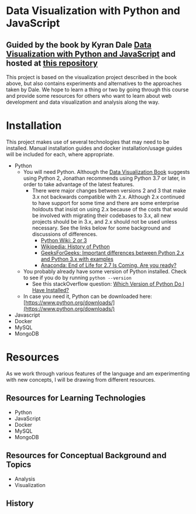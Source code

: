 # Data Visualization with Python and JavaScript
## Guided by the book by Kyran Dale [Data Visualization with Python and JavaScript](https://www.amazon.com/Data-Visualization-Python-JavaScript-Transform/dp/1491920513) and hosted at [this repository](https://github.com/Kyrand/dataviz-with-python-and-js)

This project is based on the visualization project described in the book above, but also contains experiments and alternatives to the approaches taken by Dale. We hope to learn a thing or two by going through this course and provide some resources for others who want to learn about web development and data visualization and analysis along the way.

# Installation
This project makes use of several technologies that may need to be installed. Manual installation guides and docker installation/usage guides will be included for each, where appropriate.
- Python
    - You will need Python. Although the [Data Visualization Book](https://www.amazon.com/Data-Visualization-Python-JavaScript-Transform/dp/1491920513) suggests using Python 2, Jonathan recommends using Python 3.7 or later, in order to take advantage of the latest features.
        - There were major changes between versions 2 and 3 that make 3.x not backwards compatible with 2.x. Although 2.x continued to have support for some time and there are some enterprise holdouts that insist on using 2.x because of the costs that would be involved with migrating their codebases to 3.x, all new projects should be in 3.x, and 2.x should not be used unless necessary. See the links below for some background and discussions of differences.
            - [Python Wiki: 2 or 3](https://wiki.python.org/moin/Python2orPython3)
            - [Wikipedia: History of Python](https://en.wikipedia.org/wiki/History_of_Python)
            - [GeeksForGeeks: Important differences between Python 2.x and Python 3.x with examples](https://www.geeksforgeeks.org/important-differences-between-python-2-x-and-python-3-x-with-examples/)
            - [Anaconda: End of Life for 2.7 Is Coming. Are you ready?](https://www.anaconda.com/end-of-life-eol-for-python-2-7-is-coming-are-you-ready/)
    - You probably already have some version of Python installed. Check to see if you do by running `python --version`
        - See this stackOverflow question: [Which Version of Python Do I Have Installed?](https://stackoverflow.com/questions/8917885/which-version-of-python-do-i-have-installed)
    - In case you need it, Python can be downloaded here: [https://www.python.org/downloads/](https://www.python.org/downloads/)
- Javascript
- Docker
- MySQL
- MongoDB

# Resources
As we work through various features of the language and am experimenting with new concepts, I will be drawing from different resources.

## Resources for Learning Technologies
- Python
- JavaScript
- Docker
- MySQL
- MongoDB

## Resources for Conceptual Background and Topics
- Analysis
- Visualization

## History

